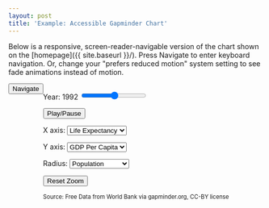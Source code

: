 ```yaml
---
layout: post
title: 'Example: Accessible Gapminder Chart'
---
```


Below is a responsive, screen-reader-navigable version of the chart shown on the [homepage]({{ site.baseurl }}/). Press Navigate to enter keyboard navigation. Or, change your "prefers reduced motion" system setting to see fade animations instead of motion.

<div style="display: flex; max-width: 100%; flex-wrap: wrap">
  <div style="flex-shrink: 0">
  <button id="navigation-entry" tabindex="0">Navigate</button>
  <button id="navigation-exit" tabindex="0" style="display: none">
      Exit Chart
  </button>

  <div
      id="gapminder-chart-container"
      tabindex="0"
      style="position: relative"
      role="figure"
  >
      <svg
      width="800"
      height="600"
      id="gapminder-axes"
      style="position: absolute; top: 0; left: 0"
      overflow="visible"
      ></svg>
      <canvas
      id="gapminder-content"
      style="
          position: absolute;
          top: 0;
          left: 0;
          width: 100%;
          height: 100%;
      "
      ></canvas>
  </div>
  <div style="max-width: 400px">
      <div
      id="navigation-tooltip"
      style="font-size: 12pt"
      role="tooltip"
      ></div>
  </div>
  </div>
  <div id="gapminder-controls" role="group">
  <p>
      <label for="year-slider"
      >Year: <span id="year-text">1992</span></label
      >
      <input type="range" min="1952" max="2007" id="year-slider" />
  </p>
  <p><button id="play-pause">Play/Pause</button></p>
  <p>
      <label for="x-dropdown">X axis:</label>
      <select id="x-dropdown">
      <option value="gdp_cap">GDP Per Capita</option>
      <option value="life_exp" selected>Life Expectancy</option>
      <option value="population">Population</option>
      </select>
  </p>
  <p>
      <label for="y-dropdown">Y axis:</label>
      <select id="y-dropdown">
      <option value="gdp_cap" selected>GDP Per Capita</option>
      <option value="life_exp">Life Expectancy</option>
      <option value="population">Population</option>
      </select>
  </p>
  <p>
      <label for="size-dropdown">Radius:</label>
      <select id="size-dropdown">
      <option value="gdp_cap">GDP Per Capita</option>
      <option value="life_exp">Life Expectancy</option>
      <option value="population" selected>Population</option>
      </select>
  </p>
  <p><button id="reset-zoom">Reset Zoom</button></p>
  <p style="font-size: 0.8em">
      Source: Free Data from World Bank via gapminder.org, CC-BY license
  </p>
  </div>
</div>

<link href="/counterpoint/assets/gapminder/gapminder.css" rel="stylesheet"/>
<script type="text/javascript"> 
        console.log('loading');
  import("/counterpoint/assets/gapminder/gapminder_accessible.js").then(({ loadGapminderPlot }) => {
    // load gapminder when the page changes if not already loaded
    let hasGapminder = false;
    new MutationObserver(() => {
      if (!!document.getElementById('gapminder-chart-container')) {
        loadGapminderPlot();
        hasGapminder = true;
      } else {
        hasGapminder = false;
      }
    })
    .observe(document.body, { childList: true })
    loadGapminderPlot();
  });
</script>